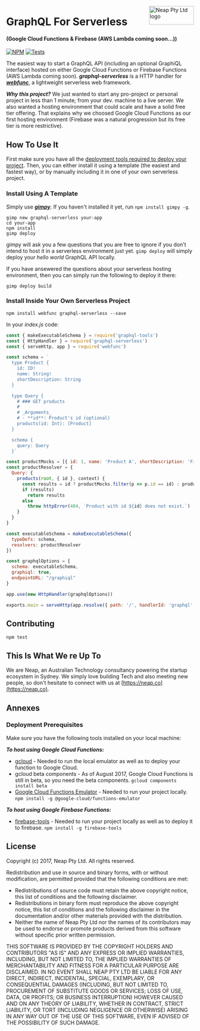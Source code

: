 <a href="https://neap.co" target="_blank"><img src="https://neap.co/img/neap_black_small_logo.png" alt="Neap Pty Ltd logo" title="Neap" align="right" height="50" width="120"/></a>

# GraphQL For Serverless
#### (Google Cloud Functions & Firebase (AWS Lambda coming soon...))
[![NPM][1]][2] [![Tests][3]][4]

[1]: https://img.shields.io/npm/v/graphql-serverless.svg?style=flat
[2]: https://www.npmjs.com/package/graphql-serverless
[3]: https://travis-ci.org/nicolasdao/graphql-serverless.svg?branch=master
[4]: https://travis-ci.org/nicolasdao/graphql-serverless

The easiest way to start a GraphQL API (including an optional GraphiQL interface) hosted on either Google Cloud Functions or Firebase Functions (AWS Lambda coming soon). _**graphql-serverless**_ is a HTTP handler for [_**webfunc**_](https://github.com/nicolasdao/webfunc), a lightweight serverless web framework.

_**Why this project?**_ We just wanted to start any pro-project or personal project in less than 1 minute; from your dev. machine to a live server. We also wanted a hosting environment that could scale and have a solid free tier offering. That explains why we choosed Google Cloud Functions as our first hosting environment (Firebase was a natural progression but its free tier is more restrictive).

## How To Use It
First make sure you have all the [deployment tools required to deploy your project](#deployment-prerequisites). Then, you can either install it using a template (the easiest and fastest way), or by manually including it in one of your own serverless project. 
### Install Using A Template
Simply use [_**gimpy**_](https://github.com/nicolasdao/gimpy). If you haven't installed it yet, run ```npm install gimpy -g```.
```
gimp new graphql-serverless your-app 
cd your-app
npm install
gimp deploy
```

gimpy will ask you a few questions that you are free to ignore if you don't intend to host it in a serverless environment just yet. ```gimp deploy``` will simply deploy your _hello world_ GraphQL API locally. 

If you have ansewered the questions about your serverless hosting environment, then you can simply run the following to deploy it there:
```
gimp deploy build
``` 

### Install Inside Your Own Serverless Project 

```
npm install webfunc graphql-serverless --save
```
In your _index.js_ code:

```js
const { makeExecutableSchema } = require('graphql-tools')
const { HttpHandler } = require('graphql-serverless')
const { serveHttp, app } = require('webfunc')

const schema = `
  type Product {
    id: ID!
    name: String!
    shortDescription: String
  }

  type Query {
    # ### GET products
    #
    # _Arguments_
    # - **id**: Product's id (optional)
    products(id: Int): [Product]
  }

  schema {
    query: Query
  }`

const productMocks = [{ id: 1, name: 'Product A', shortDescription: 'First product.' }, { id: 2, name: 'Product B', shortDescription: 'Second product.' }]
const productResolver = {
  Query: {
    products(root, { id }, context) {
      const results = id ? productMocks.filter(p => p.id == id) : productMocks
      if (results)
        return results
      else
        throw httpError(404, `Product with id ${id} does not exist.`)
    }
  }
}

const executableSchema = makeExecutableSchema({
  typeDefs: schema,
  resolvers: productResolver
})

const graphqlOptions = {
  schema: executableSchema,
  graphiql: true,
  endpointURL: "/graphiql"
}

app.use(new HttpHandler(graphqlOptions))

exports.main = serveHttp(app.resolve({ path: '/', handlerId: 'graphql' }))
```


## Contributing
```
npm test
```

## This Is What We re Up To
We are Neap, an Australian Technology consultancy powering the startup ecosystem in Sydney. We simply love building Tech and also meeting new people, so don't hesitate to connect with us at [https://neap.co](https://neap.co).

## Annexes
### Deployment Prerequisites
Make sure you have the following tools installed on your local machine:

_**To host using Google Cloud Functions:**_
- [gcloud](https://cloud.google.com/sdk/gcloud/) - Needed to run the local emulator as well as to deploy your function to Google Cloud.
- gcloud beta components - As of August 2017, Google Cloud Functions is still in beta, so you need the beta components.
  ```gcloud components install beta```
- [Google Cloud Functions Emulator](https://github.com/GoogleCloudPlatform/cloud-functions-emulator) - Needed to run your project locally.
  ```npm install -g @google-cloud/functions-emulator```

_**To host using Google Firebase Functions:**_
- [firebase-tools](https://github.com/firebase/firebase-tools) - Needed to run your project locally as well as to deploy it to firebase.
  ```npm install -g firebase-tools```


## License
Copyright (c) 2017, Neap Pty Ltd.
All rights reserved.

Redistribution and use in source and binary forms, with or without modification, are permitted provided that the following conditions are met:
* Redistributions of source code must retain the above copyright notice, this list of conditions and the following disclaimer.
* Redistributions in binary form must reproduce the above copyright notice, this list of conditions and the following disclaimer in the documentation and/or other materials provided with the distribution.
* Neither the name of Neap Pty Ltd nor the names of its contributors may be used to endorse or promote products derived from this software without specific prior written permission.

THIS SOFTWARE IS PROVIDED BY THE COPYRIGHT HOLDERS AND CONTRIBUTORS "AS IS" AND
ANY EXPRESS OR IMPLIED WARRANTIES, INCLUDING, BUT NOT LIMITED TO, THE IMPLIED
WARRANTIES OF MERCHANTABILITY AND FITNESS FOR A PARTICULAR PURPOSE ARE
DISCLAIMED. IN NO EVENT SHALL NEAP PTY LTD BE LIABLE FOR ANY
DIRECT, INDIRECT, INCIDENTAL, SPECIAL, EXEMPLARY, OR CONSEQUENTIAL DAMAGES
(INCLUDING, BUT NOT LIMITED TO, PROCUREMENT OF SUBSTITUTE GOODS OR SERVICES;
LOSS OF USE, DATA, OR PROFITS; OR BUSINESS INTERRUPTION) HOWEVER CAUSED AND
ON ANY THEORY OF LIABILITY, WHETHER IN CONTRACT, STRICT LIABILITY, OR TORT
(INCLUDING NEGLIGENCE OR OTHERWISE) ARISING IN ANY WAY OUT OF THE USE OF THIS
SOFTWARE, EVEN IF ADVISED OF THE POSSIBILITY OF SUCH DAMAGE.
